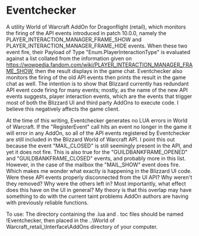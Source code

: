 # Eventchecker
A utility World of Warcraft AddOn for Dragonflight (retail), which monitors the firing of the API events introduced in patch 10.0.0, namely the PLAYER_INTERACTION_MANAGER_FRAME_SHOW and PLAYER_INTERACTION_MANAGER_FRAME_HIDE events. When these two event fire, their Payload of Type "Enum.PlayerInteractionType" is evaluated against a list collated from the information given on https://wowpedia.fandom.com/wiki/PLAYER_INTERACTION_MANAGER_FRAME_SHOW, then the result displays in the game chat. Eventchecker also monitors the firing of the old API events then prints the result in the game chat as well. The intention is to show that Blizzard currently has redundant API event code firing for many events; mostly, as the name of the new API events suggests, player interaction events, which are the events that trigger most of both the Blizzard UI and third party AddOns to execute code. I believe this negatively affects the game client.

At the time of this writing, Eventchecker generates no LUA errors in World of Warcraft. If the "RegisterEvent" call hits an event no longer in the game it will error in any AddOn, so all of the API events registered by Eventchecker are still included in the Blizzard World of Warcraft API. I point this out because the event "MAIL_CLOSED" is still seemingly present in the API, and yet it does not fire. This is also true for the "GUILDBANKFRAME_OPENED" and "GUILDBANKFRAME_CLOSED" events, and probably more in this list. However, in the case of the mailbox the "MAIL_SHOW" event does fire. Which makes me wonder what exactly is happening in the Blizzard UI code. Were these API events properly disconnected from the UI API? Why weren't they removed? Why were the others left in? Most importantly, what effect does this have on the UI in general? My theory is that this overlap may have something to do with the current taint problems AddOn authors are having with previously reliable functions.

To use: The directory containing the .lua and . toc files should be named !Eventchecker, then placed in the
..\World of Warcraft\_retail_\Interface\AddOns directory of your computer.
